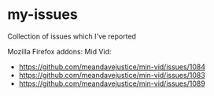 # my-issues
Collection of issues which I've reported


Mozilla Firefox addons: Mid Vid: 
  * https://github.com/meandavejustice/min-vid/issues/1084
  * https://github.com/meandavejustice/min-vid/issues/1083
  * https://github.com/meandavejustice/min-vid/issues/1089
